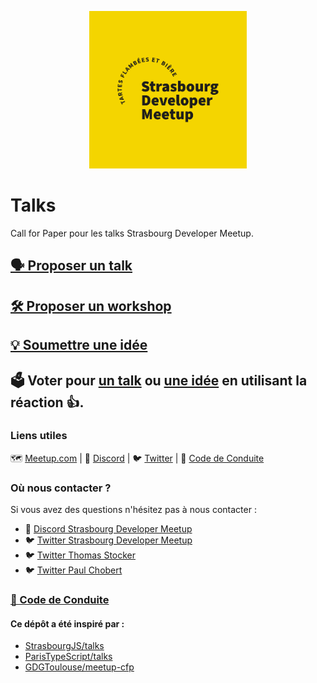 <p align="center">
  <img width="50%" height="auto" style="" src="./logo.svg" alt="Strasbourg Developer Meetup" />
</p>

# Talks

Call for Paper pour les talks Strasbourg Developer Meetup.

## [🗣️ Proposer un talk](https://github.com/Strasbourg-Developer-Meetup/talks/issues/new?template=talk.md)

## [🛠️ Proposer un workshop](https://github.com/Strasbourg-Developer-Meetup/talks/issues/new?template=workshop.md)

## [💡 Soumettre une idée](https://github.com/Strasbourg-Developer-Meetup/talks/issues/new?template=idea.md)

## 🗳️ Voter pour [un talk](https://github.com/Strasbourg-Developer-Meetup/talks/issues?q=is%3Aopen+is%3Aissue+label%3A%22%F0%9F%97%A3%EF%B8%8F+talk%22+sort%3Aupdated-desc) ou [une idée](https://github.com/Strasbourg-Developer-Meetup/talks/issues?q=is%3Aopen+is%3Aissue+sort%3Aupdated-desc+label%3A%22%F0%9F%92%A1+id%C3%A9e%22) en utilisant la réaction 👍.


### Liens utiles

🗺️ [Meetup.com](https://www.meetup.com/fr-FR/strasbourg-developer-meetup/) | 📧 [Discord](https://discord.gg/qaHqeVUp5g) | 🐦 [Twitter](https://twitter.com/StrasDevMeetup) | 📜 [Code de Conduite](./CODE_OF_CONDUCT.md)

### Où nous contacter ?

Si vous avez des questions n'hésitez pas à nous contacter :

- 📧 [Discord Strasbourg Developer Meetup](https://discord.gg/qaHqeVUp5g)
- 🐦 [Twitter Strasbourg Developer Meetup](https://twitter.com/StrasDevMeetup)
- 🐦 [Twitter Thomas Stocker](https://twitter.com/0xStocki)
- 🐦 [Twitter Paul Chobert](https://twitter.com/barodeur)

### [📜 Code de Conduite](./CODE_OF_CONDUCT.md)

#### Ce dépôt a été inspiré par :

- [StrasbourgJS/talks](https://github.com/Strasbourg-Developer-Meetup/talks)
- [ParisTypeScript/talks](https://github.com/ParisTypeScript/talks)
- [GDGToulouse/meetup-cfp](https://github.com/GDGToulouse/meetup-cfp)
